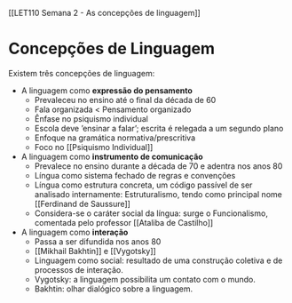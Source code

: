 [[LET110 Semana 2 - As concepções de linguagem]]

# Concepções de Linguagem

Existem três concepções de linguagem:

* A linguagem como **expressão do pensamento**
	* Prevaleceu no ensino até o final da década de 60
	* Fala organizada < Pensamento organizado
	* Ênfase no psiquismo individual
	* Escola deve ’ensinar a falar’; escrita é relegada a um segundo plano
	* Enfoque na gramática normativa/prescritiva
	* Foco no [[Psiquismo Individual]]
* A linguagem como **instrumento de comunicação**
	* Prevalece no ensino durante a década de 70 e adentra nos anos 80
	* Língua como sistema fechado de regras e convenções
	* Língua como estrutura concreta, um código passível de ser analisado internamente: Estruturalismo, tendo como principal nome [[Ferdinand de Saussure]]
	* Considera-se o caráter social da língua: surge o Funcionalismo, comentada pelo professor [[Ataliba de Castilho]]
* A linguagem como **interação**
	* Passa a ser difundida nos anos 80
	* [[Mikhail Bakhtin]] e [[Vygotsky]]
	* Linguagem como social: resultado de uma construção coletiva e de processos de interação.
	* Vygotsky: a linguagem possibilita um contato com o mundo.
	* Bakhtin: olhar dialógico sobre a linguagem.

